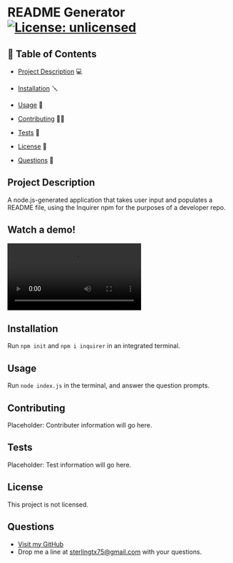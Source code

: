 # README Generator [![License: unlicensed](https://img.shields.io/badge/license-This%20project%20is%20not%20licensed-red.svg)](https://img.shields.io/badge/license-This%20project%20is%20not%20licensed-red.svg)

## 📙 Table of Contents

- [Project Description](#project-description) 💻

- [Installation](#installation) 🪛

- [Usage](#usage) 🔑

- [Contributing](#contributing) 🤝🏽

- [Tests](#tests) 🧪

- [License](#license) 📃

- [Questions](#questions) 🤔

## Project Description

A node.js-generated application that takes user input and populates a README file, using the Inquirer npm for the purposes of a developer repo.

## Watch a demo!

![Includes one take with a license, and one without.](./readme-gen-take4.webm)

## Installation

Run `npm init` and `npm i inquirer` in an integrated terminal.

## Usage

Run `node index.js` in the terminal, and answer the question prompts.

## Contributing

Placeholder: Contributer information will go here.

## Tests

Placeholder: Test information will go here.

## License

This project is not licensed.

## Questions

- [Visit my GitHub](https://github.com/OvernightSolo)
- Drop me a line at sterlingtx75@gmail.com with your questions.
